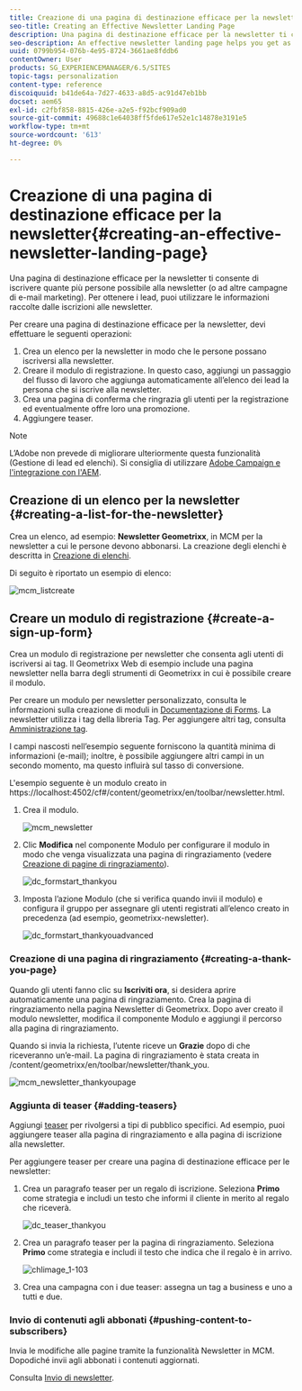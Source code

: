```yaml
---
title: Creazione di una pagina di destinazione efficace per la newsletter
seo-title: Creating an Effective Newsletter Landing Page
description: Una pagina di destinazione efficace per la newsletter ti consente di iscrivere quante più persone possibile alla newsletter (o ad altre campagne di e-mail marketing). Per ottenere i lead, puoi utilizzare le informazioni raccolte dalle iscrizioni alle newsletter.
seo-description: An effective newsletter landing page helps you get as many people as possible to sign up for your newsletter (or other email marketing campaign). You can use the information you gather from your newsletter sign ups to get leads.
uuid: 0799b954-076b-4e95-8724-3661ae8fddb6
contentOwner: User
products: SG_EXPERIENCEMANAGER/6.5/SITES
topic-tags: personalization
content-type: reference
discoiquuid: b41de64a-7d27-4633-a8d5-ac91d47eb1bb
docset: aem65
exl-id: c2fbf858-8815-426e-a2e5-f92bcf909ad0
source-git-commit: 49688c1e64038ff5fde617e52e1c14878e3191e5
workflow-type: tm+mt
source-wordcount: '613'
ht-degree: 0%

---
```


# Creazione di una pagina di destinazione efficace per la newsletter{#creating-an-effective-newsletter-landing-page}

Una pagina di destinazione efficace per la newsletter ti consente di iscrivere quante più persone possibile alla newsletter (o ad altre campagne di e-mail marketing). Per ottenere i lead, puoi utilizzare le informazioni raccolte dalle iscrizioni alle newsletter.

Per creare una pagina di destinazione efficace per la newsletter, devi effettuare le seguenti operazioni:

1. Crea un elenco per la newsletter in modo che le persone possano iscriversi alla newsletter.
1. Creare il modulo di registrazione. In questo caso, aggiungi un passaggio del flusso di lavoro che aggiunga automaticamente all’elenco dei lead la persona che si iscrive alla newsletter.
1. Crea una pagina di conferma che ringrazia gli utenti per la registrazione ed eventualmente offre loro una promozione.
1. Aggiungere teaser.

>[!NOTE]
>
>L’Adobe non prevede di migliorare ulteriormente questa funzionalità (Gestione di lead ed elenchi).
>Si consiglia di utilizzare [Adobe Campaign e l&#39;integrazione con l&#39;AEM](/help/sites-administering/campaign.md).

## Creazione di un elenco per la newsletter {#creating-a-list-for-the-newsletter}

Crea un elenco, ad esempio: **Newsletter Geometrixx**, in MCM per la newsletter a cui le persone devono abbonarsi. La creazione degli elenchi è descritta in [Creazione di elenchi](/help/sites-classic-ui-authoring/classic-personalization-campaigns.md#creatingnewlists).

Di seguito è riportato un esempio di elenco:

![mcm_listcreate](assets/mcm_listcreate.png)

## Creare un modulo di registrazione {#create-a-sign-up-form}

Crea un modulo di registrazione per newsletter che consenta agli utenti di iscriversi ai tag. Il Geometrixx Web di esempio include una pagina newsletter nella barra degli strumenti di Geometrixx in cui è possibile creare il modulo.

Per creare un modulo per newsletter personalizzato, consulta le informazioni sulla creazione di moduli in [Documentazione di Forms](/help/sites-authoring/default-components.md#form). La newsletter utilizza i tag della libreria Tag. Per aggiungere altri tag, consulta [Amministrazione tag](/help/sites-authoring/tags.md#tagadministration).

I campi nascosti nell’esempio seguente forniscono la quantità minima di informazioni (e-mail); inoltre, è possibile aggiungere altri campi in un secondo momento, ma questo influirà sul tasso di conversione.

L&#39;esempio seguente è un modulo creato in https://localhost:4502/cf#/content/geometrixx/en/toolbar/newsletter.html.

1. Crea il modulo.

   ![mcm_newsletter](assets/mcm_newsletterpage.png)

1. Clic **Modifica** nel componente Modulo per configurare il modulo in modo che venga visualizzata una pagina di ringraziamento (vedere [Creazione di pagine di ringraziamento](#creating-a-thank-you-page)).

   ![dc_formstart_thankyou](assets/dc_formstart_thankyou.png)

1. Imposta l’azione Modulo (che si verifica quando invii il modulo) e configura il gruppo per assegnare gli utenti registrati all’elenco creato in precedenza (ad esempio, geometrixx-newsletter).

   ![dc_formstart_thankyouadvanced](assets/dc_formstart_thankyouadvanced.png)

### Creazione di una pagina di ringraziamento {#creating-a-thank-you-page}

Quando gli utenti fanno clic su **Iscriviti ora**, si desidera aprire automaticamente una pagina di ringraziamento. Crea la pagina di ringraziamento nella pagina Newsletter di Geometrixx. Dopo aver creato il modulo newsletter, modifica il componente Modulo e aggiungi il percorso alla pagina di ringraziamento.

Quando si invia la richiesta, l’utente riceve un **Grazie** dopo di che riceveranno un’e-mail. La pagina di ringraziamento è stata creata in /content/geometrixx/en/toolbar/newsletter/thank_you.

![mcm_newsletter_thankyoupage](assets/mcm_newsletter_thankyoupage.png)

### Aggiunta di teaser {#adding-teasers}

Aggiungi [teaser](/help/sites-classic-ui-authoring/classic-personalization-campaigns.md#teasers) per rivolgersi a tipi di pubblico specifici. Ad esempio, puoi aggiungere teaser alla pagina di ringraziamento e alla pagina di iscrizione alla newsletter.

Per aggiungere teaser per creare una pagina di destinazione efficace per le newsletter:

1. Crea un paragrafo teaser per un regalo di iscrizione. Seleziona **Primo** come strategia e includi un testo che informi il cliente in merito al regalo che riceverà.

   ![dc_teaser_thankyou](assets/dc_teaser_thankyou.png)

1. Crea un paragrafo teaser per la pagina di ringraziamento. Seleziona **Primo** come strategia e includi il testo che indica che il regalo è in arrivo.

   ![chlimage_1-103](assets/chlimage_1-103.png)

1. Crea una campagna con i due teaser: assegna un tag a business e uno a tutti e due.

### Invio di contenuti agli abbonati {#pushing-content-to-subscribers}

Invia le modifiche alle pagine tramite la funzionalità Newsletter in MCM. Dopodiché invii agli abbonati i contenuti aggiornati.

Consulta [Invio di newsletter](/help/sites-classic-ui-authoring/classic-personalization-campaigns.md#newsletters).
